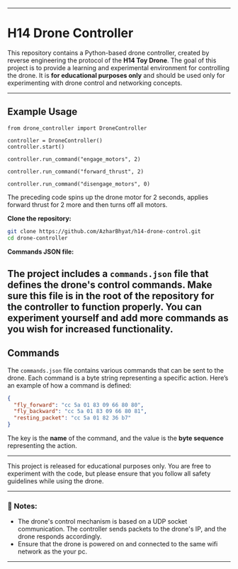 
---

# H14 Drone Controller

This repository contains a Python-based drone controller, created by reverse engineering the protocol of the **H14 Toy Drone**. The goal of this project is to provide a learning and experimental environment for controlling the drone. It is **for educational purposes only** and should be used only for experimenting with drone control and networking concepts.

---

## Example Usage
```
from drone_controller import DroneController

controller = DroneController()
controller.start()

controller.run_command("engage_motors", 2)

controller.run_command("forward_thrust", 2)

controller.run_command("disengage_motors", 0)
```
The preceding code spins up the drone motor for 2 seconds, applies forward thrust for 2 more and then turns off all motors.

**Clone the repository:**

   ```bash
   git clone https://github.com/AzharBhyat/h14-drone-control.git
   cd drone-controller
   ```

**Commands JSON file:**

   The project includes a `commands.json` file that defines the drone's control commands. Make sure this file is in the root of the repository for the controller to function properly. You can experiment yourself and add more commands as you wish for increased functionality.
---

## Commands

The `commands.json` file contains various commands that can be sent to the drone. Each command is a byte string representing a specific action. Here’s an example of how a command is defined:

```json
{
  "fly_forward": "cc 5a 01 83 09 66 80 80",
  "fly_backward": "cc 5a 01 83 09 66 80 81",
  "resting_packet": "cc 5a 01 82 36 b7"
}
```

The key is the **name** of the command, and the value is the **byte sequence** representing the action.

---


This project is released for educational purposes only. You are free to experiment with the code, but please ensure that you follow all safety guidelines while using the drone.

---

### 📝 Notes:

* The drone's control mechanism is based on a UDP socket communication. The controller sends packets to the drone's IP, and the drone responds accordingly.
* Ensure that the drone is powered on and connected to the same wifi network as the your pc.

---